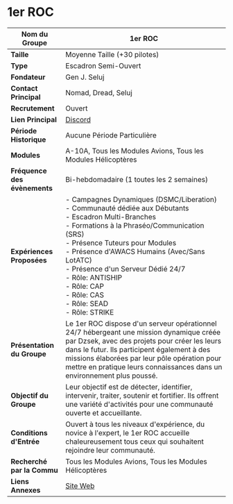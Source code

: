 # 1er ROC

| **Nom du Groupe**       | 1er ROC                             |
|-------------------------|-------------------------------------|
| **Taille**              | Moyenne Taille (+30 pilotes)       |
| **Type**                | Escadron Semi-Ouvert               |
| **Fondateur**           | Gen J. Seluj                        |
| **Contact Principal**   | Nomad, Dread, Seluj                |
| **Recrutement**         | Ouvert                              |
| **Lien Principal**      | [Discord](https://discord.gg/tz8xVd5aFS) |
| **Période Historique**  | Aucune Période Particulière         |
| **Modules**             | A-10A, Tous les Modules Avions, Tous les Modules Hélicoptères |
| **Fréquence des évènements** | Bi-hebdomadaire (1 toutes les 2 semaines) |
| **Expériences Proposées** | - Campagnes Dynamiques (DSMC/Liberation) <br> - Communauté dédiée aux Débutants <br> - Escadron Multi-Branches <br> - Formations à la Phraséo/Communication (SRS) <br> - Présence Tuteurs pour Modules <br> - Présence d'AWACS Humains (Avec/Sans LotATC) <br> - Présence d'un Serveur Dédié 24/7 <br> - Rôle: ANTISHIP <br> - Rôle: CAP <br> - Rôle: CAS <br> - Rôle: SEAD <br> - Rôle: STRIKE |
| **Présentation du Groupe** | Le 1er ROC dispose d'un serveur opérationnel 24/7 hébergeant une mission dynamique créée par Dzsek, avec des projets pour créer les leurs dans le futur. Ils participent également à des missions élaborées par leur pôle opération pour mettre en pratique leurs connaissances dans un environnement plus poussé. |
| **Objectif du Groupe**  | Leur objectif est de détecter, identifier, intervenir, traiter, soutenir et fortifier. Ils offrent une variété d'activités pour une communauté ouverte et accueillante. |
| **Conditions d'Entrée** | Ouvert à tous les niveaux d'expérience, du novice à l'expert, le 1er ROC accueille chaleureusement tous ceux qui souhaitent rejoindre leur communauté. |
| **Recherché par la Commu** | Tous les Modules Avions, Tous les Modules Hélicoptères |
| **Liens Annexes**       | [Site Web](http://www.1roc.fr)      |
